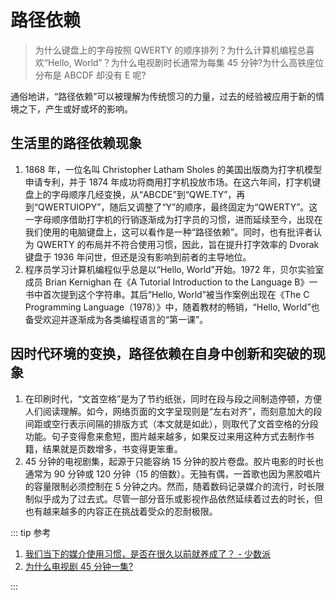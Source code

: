 # 路径依赖

> 为什么键盘上的字母按照 QWERTY 的顺序排列？为什么计算机编程总喜欢“Hello, World”？为什么电视剧时长通常为每集 45 分钟?为什么高铁座位分布是 ABCDF 却没有 E 呢?

通俗地讲，“路径依赖”可以被理解为传统惯习的力量，过去的经验被应用于新的情境之下，产生或好或坏的影响。

## 生活里的路径依赖现象

1. 1868 年，一位名叫 Christopher Latham Sholes 的美国出版商为打字机模型申请专利，并于 1874 年成功将商用打字机投放市场。在这六年间，打字机键盘上的字母顺序几经变换，从“ABCDE”到“QWE.TY”，再到“QWERTUIOPY”，随后又调整了“Y”的顺序，最终固定为“QWERTY”。这一字母顺序借助打字机的行销逐渐成为打字员的习惯，进而延续至今，出现在我们使用的电脑键盘上，这可以看作是一种“路径依赖”。同时，也有批评者认为 QWERTY 的布局并不符合使用习惯，因此，旨在提升打字效率的 Dvorak 键盘于 1936 年问世，但还是没有影响到前者的主导地位。
2. 程序员学习计算机编程似乎总是以“Hello, World”开始。1972 年，贝尔实验室成员 Brian Kernighan 在《A Tutorial Introduction to the Language B》一书中首次提到这个字符串。其后“Hello, World”被当作案例出现在《The C Programming Language（1978）》中，随着教材的畅销，“Hello, World”也备受欢迎并逐渐成为各类编程语言的“第一课”。

## 因时代环境的变换，路径依赖在自身中创新和突破的现象

1. 在印刷时代，“文首空格”是为了节约纸张，同时在段与段之间制造停顿，方便人们阅读理解。如今，网络页面的文字呈现则是“左右对齐”，而刻意加大的段间距或空行表示间隔的排版方式（本文就是如此），则取代了文首空格的分段功能。句子变得愈来愈短，图片越来越多，如果反过来用这种方式去制作书籍，结果就是页数增多，书变得更笨重。
2. 45 分钟的电视剧集，起源于只能容纳 15 分钟的胶片卷盘。胶片电影的时长也通常为 90 分钟或 120 分钟（15 的倍数）。无独有偶，一首歌也因为黑胶唱片的容量限制必须控制在 5 分钟之内。然而，随着数码记录媒介的流行，时长限制似乎成为了过去式。尽管一部分音乐或影视作品依然延续着过去的时长，但也有越来越多的内容正在挑战着受众的忍耐极限。

::: tip 参考

1. [我们当下的媒介使用习惯，是否在很久以前就养成了？ - 少数派](https://sspai.com/post/74716)
2. [为什么电视剧 45 分钟一集?](https://e.chengdu.cn/html/2014-11/29/content_499344.htm)

:::
